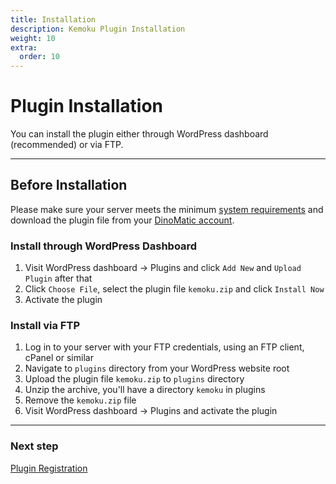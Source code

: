 ```yaml
---
title: Installation
description: Kemoku Plugin Installation
weight: 10
extra:
  order: 10
---
```


# Plugin Installation

You can install the plugin either through WordPress dashboard (recommended) or via FTP.

---

## Before Installation

Please make sure your server meets the minimum [system requirements](/docs/kemoku/#requirements) and download the plugin file from your [DinoMatic account](https://dinomatic.com/account).

### Install through WordPress Dashboard

1. Visit WordPress dashboard &#8594; Plugins and click `Add New` and `Upload Plugin` after that
2. Click `Choose File`, select the plugin file `kemoku.zip` and click `Install Now`
3. Activate the plugin

### Install via FTP

1. Log in to your server with your FTP credentials, using an FTP client, cPanel or similar
2. Navigate to `plugins` directory from your WordPress website root
3. Upload the plugin file `kemoku.zip` to `plugins` directory
4. Unzip the archive, you'll have a directory `kemoku` in plugins
5. Remove the `kemoku.zip` file
6. Visit WordPress dashboard &#8594; Plugins and activate the plugin

---

### Next step

[Plugin Registration](/docs/kemoku/registration/)
